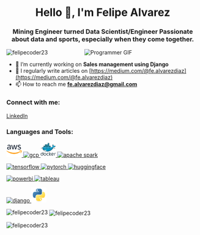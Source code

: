 <h1 align="center">Hello 👋, I'm Felipe Alvarez</h1> 
<h3 align="center">Mining Engineer turned Data Scientist/Engineer Passionate about data and sports, especially when they come together.</h3>
<img src="https://media.tenor.com/NOYF3f82b_gAAAAC/programmer.gif" alt="Programmer GIF" align="right" width="300">

<p align="left"> <img src="https://komarev.com/ghpvc/?username=felipecoder23&label=Profile%20views&color=0e75b6&style=flat" alt="felipecoder23" /> </p>

- 🔭 I’m currently working on **Sales management using Django**
- 📝 I regularly write articles on [https://medium.com/@fe.alvarezdiaz](https://medium.com/@fe.alvarezdiaz)
- 📫 How to reach me **fe.alvarezdiaz@gmail.com**

<h3 align="left">Connect with me:</h3>
<a href="https://www.linkedin.com/in/felipealvarezdiaz/">LinkedIn</a>

<h3 align="left">Languages and Tools:</h3>
<p align="left">
  <!-- Data Engineering Tools -->
  <a href="https://aws.amazon.com" target="_blank" rel="noreferrer"> <img src="https://raw.githubusercontent.com/devicons/devicon/master/icons/amazonwebservices/amazonwebservices-original-wordmark.svg" alt="aws" width="40" height="40"/> </a>
  <a href="https://cloud.google.com" target="_blank" rel="noreferrer"> <img src="https://www.vectorlogo.zone/logos/google_cloud/google_cloud-icon.svg" alt="gcp" width="40" height="40"/> </a>
  <a href="https://docker.com" target="_blank" rel="noreferrer"> <img src="https://raw.githubusercontent.com/devicons/devicon/master/icons/docker/docker-original-wordmark.svg" alt="docker" width="40" height="40"/> </a>
  <a href="https://spark.apache.org" target="_blank" rel="noreferrer"> <img src="https://www.vectorlogo.zone/logos/apache_spark/apache_spark-icon.svg" alt="apache spark" width="40" height="40"/> </a>

  <!-- Data Science Tools -->
  <a href="https://www.tensorflow.org" target="_blank" rel="noreferrer"> <img src="https://www.vectorlogo.zone/logos/tensorflow/tensorflow-icon.svg" alt="tensorflow" width="40" height="40"/> </a>
  <a href="https://pytorch.org" target="_blank" rel="noreferrer"> <img src="https://www.vectorlogo.zone/logos/pytorch/pytorch-icon.svg" alt="pytorch" width="40" height="40"/> </a>
  <a href="https://huggingface.co" target="_blank" rel="noreferrer"> <img src="https://huggingface.co/front/assets/huggingface_logo.svg" alt="huggingface" width="40" height="40"/> </a>

  <!-- Visualization and others -->
  <a href="https://powerbi.microsoft.com" target="_blank" rel="noreferrer"> <img src="https://upload.wikimedia.org/wikipedia/commons/c/cf/New_Power_BI_Logo.svg" alt="powerbi" width="40" height="40"/> </a>
  <a href="https://public.tableau.com/s/" target="_blank" rel="noreferrer"> <img src="https://www.vectorlogo.zone/logos/tableau/tableau-icon.svg" alt="tableau" width="40" height="40"/> </a>

  <!-- General Development -->
  <a href="https://www.djangoproject.com/" target="_blank" rel="noreferrer"> <img src="https://cdn.worldvectorlogo.com/logos/django.svg" alt="django" width="40" height="40"/> </a>
  <a href="https://www.python.org" target="_blank" rel="noreferrer"> <img src="https://raw.githubusercontent.com/devicons/devicon/master/icons/python/python-original.svg" alt="python" width="40" height="40"/> </a>
</p>

<p><img align="left" src="https://github-readme-stats.vercel.app/api/top-langs?username=felipecoder23&show_icons=true&locale=en&layout=compact" alt="felipecoder23" /></p>

<p>&nbsp;<img align="center" src="https://github-readme-stats.vercel.app/api?username=felipecoder23&show_icons=true&locale=en" alt="felipecoder23" /></p>

<p><img align="center" src="https://github-readme-streak-stats.herokuapp.com/?user=felipecoder23&" alt="felipecoder23" /></p>
